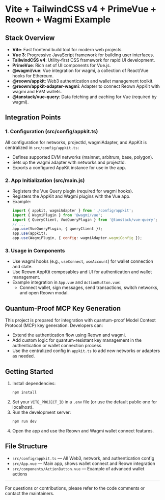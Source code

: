 
# Vite + TailwindCSS v4 + PrimeVue + Reown + Wagmi Example

## Stack Overview

- **Vite**: Fast frontend build tool for modern web projects.
- **Vue 3**: Progressive JavaScript framework for building user interfaces.
- **TailwindCSS v4**: Utility-first CSS framework for rapid UI development.
- **PrimeVue**: Rich set of UI components for Vue.js.
- **@wagmi/vue**: Vue integration for wagmi, a collection of React/Vue hooks for Ethereum.
- **@reown/appkit**: Web3 authentication and wallet management toolkit.
- **@reown/appkit-adapter-wagmi**: Adapter to connect Reown AppKit with wagmi and EVM wallets.
- **@tanstack/vue-query**: Data fetching and caching for Vue (required by wagmi).

## Integration Points

### 1. Configuration (src/config/appkit.ts)
All configuration for networks, projectId, wagmiAdapter, and AppKit is centralized in `src/config/appkit.ts`:
- Defines supported EVM networks (mainnet, arbitrum, base, polygon).
- Sets up the wagmi adapter with networks and projectId.
- Exports a configured AppKit instance for use in the app.

### 2. App Initialization (src/main.js)
- Registers the Vue Query plugin (required for wagmi hooks).
- Registers the AppKit and Wagmi plugins with the Vue app.
- Example:
	```js
	import { appkit, wagmiAdapter } from './config/appkit';
	import { WagmiPlugin } from '@wagmi/vue';
	import { QueryClient, VueQueryPlugin } from '@tanstack/vue-query';
	// ...
	app.use(VueQueryPlugin, { queryClient });
	app.use(appkit);
	app.use(WagmiPlugin, { config: wagmiAdapter.wagmiConfig });
	```

### 3. Usage in Components
- Use wagmi hooks (e.g., `useConnect`, `useAccount`) for wallet connection and state.
- Use Reown AppKit composables and UI for authentication and wallet management.
- Example integration in `App.vue` and `ActionButton.vue`:
	- Connect wallet, sign messages, send transactions, switch networks, and open Reown modal.

## Quantum-Proof MCP Key Generation
This project is prepared for integration with quantum-proof Model Context Protocol (MCP) key generation. Developers can:
- Extend the authentication flow using Reown and wagmi.
- Add custom logic for quantum-resistant key management in the authentication or wallet connection process.
- Use the centralized config in `appkit.ts` to add new networks or adapters as needed.

## Getting Started
1. Install dependencies:
	 ```sh
	 npm install
	 ```
2. Set your `VITE_PROJECT_ID` in a `.env` file (or use the default public one for localhost).
3. Run the development server:
	 ```sh
	 npm run dev
	 ```
4. Open the app and use the Reown and Wagmi wallet connect features.

## File Structure
- `src/config/appkit.ts` — All Web3, network, and authentication config
- `src/App.vue` — Main app, shows wallet connect and Reown integration
- `src/components/ActionButton.vue` — Example of advanced wallet actions

---
For questions or contributions, please refer to the code comments or contact the maintainers.


